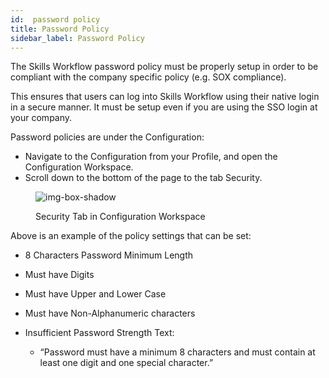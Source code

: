 ```yaml
---
id:  password policy
title: Password Policy
sidebar_label: Password Policy
---
```


The Skills Workflow password policy must be properly setup in order to be compliant with the company specific policy (e.g. SOX compliance).

This ensures that users can log into Skills Workflow using their native login in a secure manner.
It must be setup even if you are using the SSO login at your company. 

Password policies are under the Configuration:

- Navigate to the Configuration from your Profile, and open the Configuration Workspace.
- Scroll down to the bottom of the page to the tab Security.

<figure>

![img-box-shadow](/img/integrations/password-policy1.png)
<figcaption>Security Tab in Configuration Workspace </figcaption>
</figure>


Above is an example of the policy settings that can be set:

- 8 Characters Password Minimum Length
- Must have Digits
- Must have Upper and Lower Case
- Must have Non-Alphanumeric characters
- Insufficient Password Strength Text:

    - “Password must have a minimum 8 characters and must contain at least one digit and one special character.”